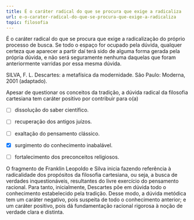 ```yaml
---
title: É o caráter radical do que se procura que exige a radicaliza
url: e-o-carater-radical-do-que-se-procura-que-exige-a-radicaliza
topic: filosofia
---
```



É o caráter radical do que se procura que exige a radicalização do próprio processo de busca. Se todo o espaço for ocupado pela dúvida, qualquer certeza que aparecer a partir daí terá sido de alguma forma gerada pela própria dúvida, e não será seguramente nenhuma daquelas que foram anteriormente varridas por essa mesma dúvida.

SILVA, F. L. Descartes: a metafísica da modernidade. São Paulo: Moderna, 2001 (adaptado).

Apesar de questionar os conceitos da tradição, a dúvida radical da filosofia cartesiana tem caráter positivo por contribuir para o(a)



- [ ] dissolução do saber científico.
- [ ] recuperação dos antigos juízos.
- [ ] exaltação do pensamento clássico.
- [x] surgimento do conhecimento inabalável.
- [ ] fortalecimento dos preconceitos religiosos.


O fragmento de Franklin Leopoldo e Silva inicia fazendo referência à radicalidade dos propósitos da filosofia cartesiana, ou seja, a busca de verdades inquestionáveis, resultantes do livre exercício do pensamento racional. Para tanto, inicialmente, Descartes põe em dúvida todo o conhecimento estabelecido pela tradição. Desse modo, a dúvida metódica tem um caráter negativo, pois suspeita de todo o conhecimento anterior; e um caráter positivo, pois dá fundamentação racional rigorosa à noção de verdade clara e distinta.

